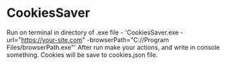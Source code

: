 # CookiesSaver


Run on terminal in directory of .exe file - 'CookiesSaver.exe -url="https://your-site.com" -browserPath="C://Program Files/browserPath.exe"'
After run make your actions, and write in console something. Cookies will be save to cookies.json file.
